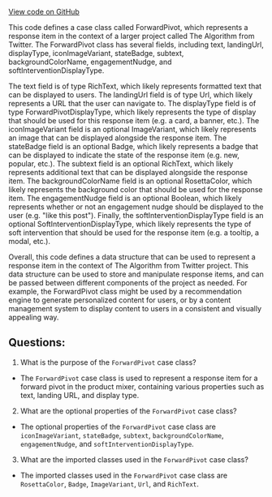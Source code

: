 [View code on GitHub](https://github.com/misbahsy/the-algorithm/product-mixer/core/src/main/scala/com/twitter/product_mixer/core/model/marshalling/response/urt/item/forward_pivot/ForwardPivot.scala)

This code defines a case class called ForwardPivot, which represents a response item in the context of a larger project called The Algorithm from Twitter. The ForwardPivot class has several fields, including text, landingUrl, displayType, iconImageVariant, stateBadge, subtext, backgroundColorName, engagementNudge, and softInterventionDisplayType.

The text field is of type RichText, which likely represents formatted text that can be displayed to users. The landingUrl field is of type Url, which likely represents a URL that the user can navigate to. The displayType field is of type ForwardPivotDisplayType, which likely represents the type of display that should be used for this response item (e.g. a card, a banner, etc.). The iconImageVariant field is an optional ImageVariant, which likely represents an image that can be displayed alongside the response item. The stateBadge field is an optional Badge, which likely represents a badge that can be displayed to indicate the state of the response item (e.g. new, popular, etc.). The subtext field is an optional RichText, which likely represents additional text that can be displayed alongside the response item. The backgroundColorName field is an optional RosettaColor, which likely represents the background color that should be used for the response item. The engagementNudge field is an optional Boolean, which likely represents whether or not an engagement nudge should be displayed to the user (e.g. "like this post"). Finally, the softInterventionDisplayType field is an optional SoftInterventionDisplayType, which likely represents the type of soft intervention that should be used for the response item (e.g. a tooltip, a modal, etc.).

Overall, this code defines a data structure that can be used to represent a response item in the context of The Algorithm from Twitter project. This data structure can be used to store and manipulate response items, and can be passed between different components of the project as needed. For example, the ForwardPivot class might be used by a recommendation engine to generate personalized content for users, or by a content management system to display content to users in a consistent and visually appealing way.
## Questions: 
 1. What is the purpose of the `ForwardPivot` case class?
- The `ForwardPivot` case class is used to represent a response item for a forward pivot in the product mixer, containing various properties such as text, landing URL, and display type.

2. What are the optional properties of the `ForwardPivot` case class?
- The optional properties of the `ForwardPivot` case class are `iconImageVariant`, `stateBadge`, `subtext`, `backgroundColorName`, `engagementNudge`, and `softInterventionDisplayType`.

3. What are the imported classes used in the `ForwardPivot` case class?
- The imported classes used in the `ForwardPivot` case class are `RosettaColor`, `Badge`, `ImageVariant`, `Url`, and `RichText`.